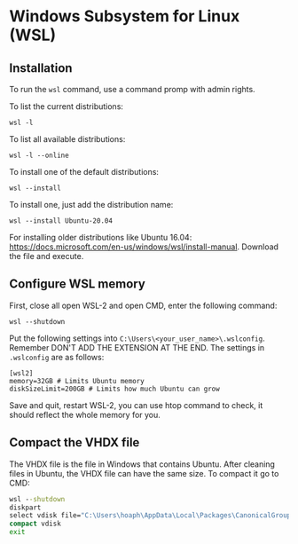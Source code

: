 # Windows Subsystem for Linux (WSL)


## Installation 

To run the `wsl` command, use a command promp with admin rights.

To list the current distributions:

    wsl -l
    
To list all available distributions:

    wsl -l --online
    
To install one of the default distributions:

    wsl --install

To install one, just add the distribution name:

    wsl --install Ubuntu-20.04

For installing older distributions like Ubuntu 16.04: https://docs.microsoft.com/en-us/windows/wsl/install-manual. Download the file and execute.

## Configure WSL memory

First, close all open WSL-2 and open CMD, enter the following command:

    wsl --shutdown
  
Put the following settings into `C:\Users\<your_user_name>\.wslconfig`. Remember DON'T ADD THE EXTENSION AT THE END. The settings in `.wslconfig` are as follows:
 
    [wsl2]
    memory=32GB # Limits Ubuntu memory
    diskSizeLimit=200GB # Limits how much Ubuntu can grow
  
Save and quit, restart WSL-2, you can use htop command to check, it should reflect the whole memory for you.

## Compact the VHDX file

The VHDX file is the file in Windows that contains Ubuntu. After cleaning files in Ubuntu, the VHDX file can have the same size. To compact it go to CMD:

```cmd
wsl --shutdown
diskpart
select vdisk file="C:\Users\hoaph\AppData\Local\Packages\CanonicalGroupLimited.UbuntuonWindows_79rhkp1fndgsc\LocalState\ext4.vhdx"
compact vdisk
exit
```


